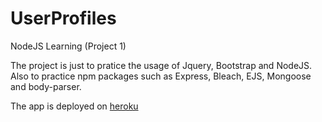 # UserProfiles
NodeJS Learning (Project 1) 

The project is just to pratice the usage of Jquery, Bootstrap and NodeJS.<br>
Also to practice npm packages such as Express, Bleach, EJS, Mongoose and body-parser.

The app is deployed on [heroku](https://powerful-wave-94705.herokuapp.com/)